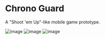 # Chrono Guard

A "Shoot 'em Up"-like mobile game prototype.

![image](https://github.com/user-attachments/assets/f63a1a6f-6c94-4caf-b80f-3d9f4ddd8293)
![image](https://github.com/user-attachments/assets/80ed9d6b-3c07-4680-9cd0-40cbe3527844)
![image](https://github.com/user-attachments/assets/abbcbb44-6141-4cab-afcd-49c7a1bc0345)
